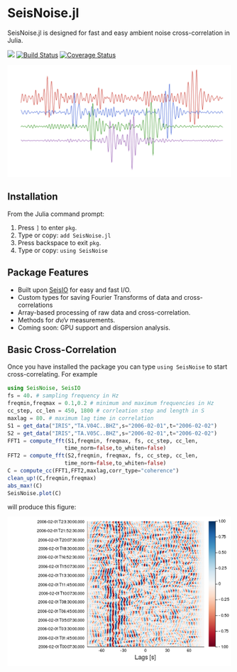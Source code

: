 # SeisNoise.jl
SeisNoise.jl is designed for fast and easy ambient noise cross-correlation in Julia.

 [![](https://img.shields.io/badge/docs-latest-blue.svg)](https://tclements.github.io/SeisNoise.jl/latest) [![Build Status](https://travis-ci.org/tclements/SeisNoise.jl.svg?branch=master)](https://travis-ci.org/tclements/SeisNoise.jl) [![Coverage Status](https://coveralls.io/repos/github/tclements/SeisNoise.jl/badge.svg?branch=master)](https://coveralls.io/github/tclements/SeisNoise.jl?branch=master)

 ![Noise.jl Logo](/docs/src/assets/logo.png)

## Installation
From the Julia command prompt:
1. Press `]` to enter `pkg`.
2. Type or copy: `add SeisNoise.jl`
3. Press backspace to exit `pkg`.
4. Type or copy: `using SeisNoise`

## Package Features
  - Built upon [SeisIO](https://seisio.readthedocs.io/en/latest/) for easy and fast I/O.
  - Custom types for saving Fourier Transforms of data and cross-correlations
  - Array-based processing of raw data and cross-correlation.
  - Methods for *dv/v* measurements.
  - Coming soon: GPU support and dispersion analysis.

## Basic Cross-Correlation
Once you have installed the package you can type `using SeisNoise` to start
cross-correlating. For example

```Julia
using SeisNoise, SeisIO
fs = 40. # sampling frequency in Hz
freqmin,freqmax = 0.1,0.2 # minimum and maximum frequencies in Hz
cc_step, cc_len = 450, 1800 # corrleation step and length in S
maxlag = 80. # maximum lag time in correlation
S1 = get_data("IRIS","TA.V04C..BHZ",s="2006-02-01",t="2006-02-02")
S2 = get_data("IRIS","TA.V05C..BHZ",s="2006-02-01",t="2006-02-02")
FFT1 = compute_fft(S1,freqmin, freqmax, fs, cc_step, cc_len,
                  time_norm=false,to_whiten=false)
FFT2 = compute_fft(S2,freqmin, freqmax, fs, cc_step, cc_len,
                  time_norm=false,to_whiten=false)
C = compute_cc(FFT1,FFT2,maxlag,corr_type="coherence")
clean_up!(C,freqmin,freqmax)
abs_max!(C)
SeisNoise.plot(C)
```
will produce this figure:

![plot1](/docs/src/assets/xcorr-example.png)
